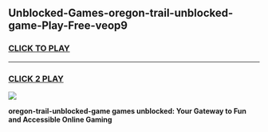
## Unblocked-Games-oregon-trail-unblocked-game-Play-Free-veop9
<h3>
<a href="https://premium76.site?title=oregon-trail-unblocked-game&ref=21A">CLICK TO PLAY</a></h3>
<hr>

<h3>
<a href="https://premium76.site?title=oregon-trail-unblocked-game&ref=21A">CLICK 2 PLAY</a>
  
</h3>

<a href="https://premium76.site?title=oregon-trail-unblocked-game&ref=21A"><img src="https://clearcache.store/games.png"></a>


**oregon-trail-unblocked-game games unblocked: Your Gateway to Fun and Accessible Online Gaming**
